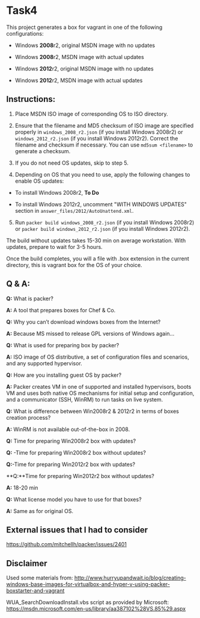 # Task4


This project generates a box for vagrant in one of the following configurations:

* Windows **2008**r2, original MSDN image with no updates

* Windows **2008**r2, MSDN image with actual updates

* Windows **2012**r2, original MSDN image with no updates

* Windows **2012**r2, MSDN image with actual updates


## Instructions: ##

1. Place MSDN ISO image of corresponding OS to ISO directory.

2. Ensure that the filename and MD5 checksum of ISO image are specified properly in `windows_2008_r2.json`
(if you install Windows 2008r2) or `windows_2012_r2.json` (if you install Windows 2012r2). Correct the
filename and checksum if necessary. You can use `md5sum <filename>` to generate a checksum.  

3. If you do not need OS updates, skip to step 5.

4. Depending on OS that you need to use, apply the following changes to enable OS updates:

  * To install Windows 2008r2, **To Do**

  * To install Windows 2012r2, uncomment "WITH WINDOWS UPDATES" section in `answer_files/2012/AutoUnattend.xml`.

5. Run `packer build windows_2008_r2.json` (if you install Windows 2008r2) or `packer build windows_2012_r2.json` (if you install Windows 2012r2).

The build without updates takes 15-30 min on average workstation. With updates, prepare to wait for 3-5 hours.

Once the build completes, you will a file with .box extension in the current directory, this is vagrant box
for the OS of your choice.


## Q & A: ##

**Q:** What is packer?

**A:** A tool that prepares boxes for Chef & Co. 

**Q:** Why you can’t download windows boxes from the Internet?

**A:** Because MS missed to release GPL versions of Windows again...  

**Q:** What is used for preparing box by packer?

**A:** ISO image of OS distributive, a set of configuration files and scenarios, and any supported hypervisor.  

**Q:** How are you installing guest OS by packer?

**A:** Packer creates VM in one of supported and installed hypervisors, boots VM and uses both native OS
mechanisms for initial setup and configuration, and a communicator (SSH, WinRM) to run tasks on live system.  

**Q:** What is difference between Win2008r2 & 2012r2 in terms of boxes creation process?

**A:** WinRM is not available out-of-the-box in 2008.

**Q:** Time for preparing Win2008r2 box with updates?

**Q:** -Time for preparing Win2008r2 box without updates?

**Q:**-Time for preparing Win2012r2 box with updates?

**Q:**Time for preparing Win2012r2 box without updates?

**A:** 18-20 min

**Q:** What license model you have to use for that boxes?

**A:** Same as for original OS. 


## External issues that I had to consider ##

https://github.com/mitchellh/packer/issues/2401

## Disclaimer ##

Used some materials from:
http://www.hurryupandwait.io/blog/creating-windows-base-images-for-virtualbox-and-hyper-v-using-packer-boxstarter-and-vagrant

WUA_SearchDownloadInstall.vbs script as provided by Microsoft:
https://msdn.microsoft.com/en-us/library/aa387102%28VS.85%29.aspx
